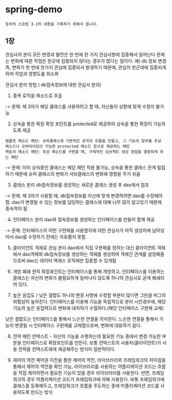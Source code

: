 # spring-demo
```$xslt
토비의 스프링 3.1의 내용을 기록하기 위해서 씁니다.
```

## 1장
관심사의 분리
모든 변경과 발전은 한 번에 한 가지 관심사항에 집중해서 일어난다
문제는 변화에 따른 작업은 한곳에 집중되지 않다는 경우가 많다는 점이다. 예) db 정보 변경
즉, 변화가 한 번에 한가지 관심에 집중되서 발생하기 때문에, 관심이 한군데에 집중되게 하여 작업과 영향도를 최소화

관심사 분리 방법 ( db접속정보에 대한 관심사 분리) 
1. 중복 로직을 메소드로 추출

-> 문제: 제 3자가 해당 클래스를 사용하려고 할 때, 자신들의 상황에 맞게 수정이 불가능

2. 상속을 통한 확장
확장 포인트를 protected로 제공하여 상속을 통한 확장이 가능하도록 제공
```
템플릿 메소드 패턴: 슈퍼클래스에 기본적인 로직의 흐름을 만들고, 그 기능의 일부를 추상 메소드나 오버라이딩이 가능한 protected 메소드 등으로 제공하는 패턴
팩토리 메소드 패턴: 추상 메소드를 구현할 때, 구체적인 오브젝트 생성 방법을 결정하게 하는 패턴
```

-> 문제: 이미 상속중인 클래스는 해당 패턴 적용 불가능, 상속을 통한 클래스 관계 밀접하기 때문에 
슈퍼 클래스의 변화가 서브클래스의 변화에 영향을 주기 쉬움

3. 클래스 분리
db접속정보를 생성하는 새로운 클래스 생성 후 dao에서 참조

-> 문제: 제 3자가 사용할 때, db접속정보를 자신에 맞게 변경하려면 dao를 수정해야 함.
dao가 변경될 수 있는 정보를 담당하는 클래스에 대해 너무 많이 알고있기 때문에 종속적이 됨

4. 인터페이스 분리
dao와 접속정보를 생성하는 인터페이스를 만들어 함께 제공

-> 문제: 인터페이스의 어떤 구현체를 사용할지에 대한 관심사가 아직 생성자에 남아있어서 dao를 수정하기 전에는 자유롭지 못함.

5. 클라이언트 객체로 관심 분리
dao에서 직접 구현체를 정하는 대신 클라이언트 객체에서 dao객체와 db접속정보를 생성하는 객체를 생성하여 객체간 관계를 설정해줌으로써
dao는 데이터 액세스 로직에만 집중할 수 있게됨

6. 개방 폐쇄 원칙
확장포인트는 인터페이스를 통해 개방하고, 인터페이스를 이용하는 클래스는 자신의 변화가 불필요하게 일어나지 않도록 하나의 관심사로 굳게 폐쇄되어 있다.

7. 높은 응집도 / 낮은 결합도
하나의 변경 사항에 수정할 부분이 많다면 그만큼 버그의 위험성이 높아진다. 인터페이스를 이용해 기능을 독립적으로 분리 시킨경우에,
해당 기능의 높은 응집력으로 변화에 대처하기 수월하다.(해당 인터페이스 구현체 교체)

낮은 결합도는 인터페이스를 통해서 느슨한 연결을 의미한다. 느슨한 연결을 통해서 기능이 변경될 시 인터페이스 구현체를 교체함으로써, 
변화에 대응하기 쉽다.

8. 전략 패턴
컨텍스트 - 자신의 기능을 수행하는데 필요한 기능 중에서 변경 가능한 부분을 인터페이스로 확장포인트를 만든다.
보통 컨텍스트의 사용자(클라이언트)가 사용 전략을 컨텍스트에게 제공해주는 방식이 일반적이다.

9. 제어의 역전
제어권 이전을 통한 제어의 역전, 라이브러리와 프레임워크의 차이점을 통해서 제어의 역전을 확인 가능,
라이브러리를 사용하는 어플리케이션 코드는 흐름을 직접 제어하면서 필요한 기능이 있을 경우 라이브러리를 사용한다.
반면, 프레임워크의 경우 어플리케이션 코드가 프레임워크에 의해 사용된다. 보통 프레임워크에 클래스를 등록해두고,
프레임워크가 흐름을 주도하는 중에 어플리케이션 코드를 사용하도록 만드는 방식



 